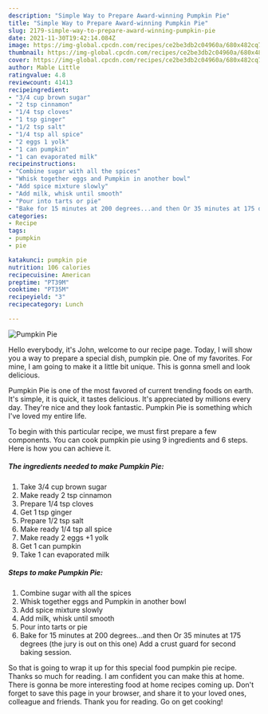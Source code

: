 ```yaml
---
description: "Simple Way to Prepare Award-winning Pumpkin Pie"
title: "Simple Way to Prepare Award-winning Pumpkin Pie"
slug: 2179-simple-way-to-prepare-award-winning-pumpkin-pie
date: 2021-11-30T19:42:14.084Z
image: https://img-global.cpcdn.com/recipes/ce2be3db2c04960a/680x482cq70/pumpkin-pie-recipe-main-photo.jpg
thumbnail: https://img-global.cpcdn.com/recipes/ce2be3db2c04960a/680x482cq70/pumpkin-pie-recipe-main-photo.jpg
cover: https://img-global.cpcdn.com/recipes/ce2be3db2c04960a/680x482cq70/pumpkin-pie-recipe-main-photo.jpg
author: Mable Little
ratingvalue: 4.8
reviewcount: 41413
recipeingredient:
- "3/4 cup brown sugar"
- "2 tsp cinnamon"
- "1/4 tsp cloves"
- "1 tsp ginger"
- "1/2 tsp salt"
- "1/4 tsp all spice"
- "2 eggs 1 yolk"
- "1 can pumpkin"
- "1 can evaporated milk"
recipeinstructions:
- "Combine sugar with all the spices"
- "Whisk together eggs and Pumpkin in another bowl"
- "Add spice mixture slowly"
- "Add milk, whisk until smooth"
- "Pour into tarts or pie"
- "Bake for 15 minutes at 200 degrees...and then Or 35 minutes at 175 degrees (the jury is out on this one) Add a crust guard for second baking session."
categories:
- Recipe
tags:
- pumpkin
- pie

katakunci: pumpkin pie 
nutrition: 106 calories
recipecuisine: American
preptime: "PT39M"
cooktime: "PT35M"
recipeyield: "3"
recipecategory: Lunch

---
```



![Pumpkin Pie](https://img-global.cpcdn.com/recipes/ce2be3db2c04960a/680x482cq70/pumpkin-pie-recipe-main-photo.jpg)

Hello everybody, it's John, welcome to our recipe page. Today, I will show you a way to prepare a special dish, pumpkin pie. One of my favorites. For mine, I am going to make it a little bit unique. This is gonna smell and look delicious.

Pumpkin Pie is one of the most favored of current trending foods on earth. It's simple, it is quick, it tastes delicious. It's appreciated by millions every day. They're nice and they look fantastic. Pumpkin Pie is something which I've loved my entire life.




To begin with this particular recipe, we must first prepare a few components. You can cook pumpkin pie using 9 ingredients and 6 steps. Here is how you can achieve it.

<!--inarticleads1-->

##### The ingredients needed to make Pumpkin Pie:

1. Take 3/4 cup brown sugar
1. Make ready 2 tsp cinnamon
1. Prepare 1/4 tsp cloves
1. Get 1 tsp ginger
1. Prepare 1/2 tsp salt
1. Make ready 1/4 tsp all spice
1. Make ready 2 eggs +1 yolk
1. Get 1 can pumpkin
1. Take 1 can evaporated milk




<!--inarticleads2-->

##### Steps to make Pumpkin Pie:

1. Combine sugar with all the spices
1. Whisk together eggs and Pumpkin in another bowl
1. Add spice mixture slowly
1. Add milk, whisk until smooth
1. Pour into tarts or pie
1. Bake for 15 minutes at 200 degrees...and then Or 35 minutes at 175 degrees (the jury is out on this one) Add a crust guard for second baking session.




So that is going to wrap it up for this special food pumpkin pie recipe. Thanks so much for reading. I am confident you can make this at home. There is gonna be more interesting food at home recipes coming up. Don't forget to save this page in your browser, and share it to your loved ones, colleague and friends. Thank you for reading. Go on get cooking!

